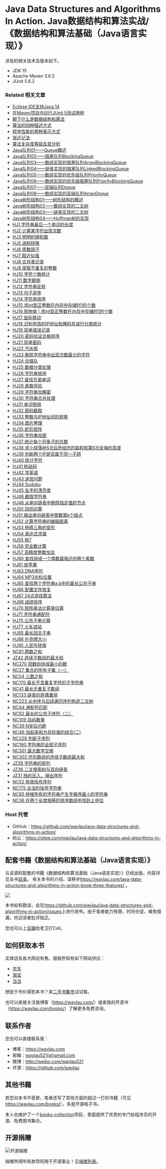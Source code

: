 # Java Data Structures and Algorithms In Action. Java数据结构和算法实战/《数据结构和算法基础（Java语言实现）》


涉及的相关技术及版本如下。

* JDK 15
* Apache Maven 3.6.3
* JUnit 5.6.2

### Related 相关文章

* [Eclipse IDE支持Java 14](https://waylau.com/eclipse-ide-support-java14/)
* [在Maven项目中运行JUnit 5测试用例](https://waylau.com/running-junit5-tests-with-maven/)
* [聊下什么是数据结构和算法](https://waylau.com/what-are-data-structures-and-algorithms/)
* [算法的四种描述方式](https://waylau.com/description-of-algorithms/)
* [程序性能的两种表示方式](https://waylau.com/two-ways-to-express-program-performance/)
* [渐近记法](https://waylau.com/asymptotic-notation/)
* [算法复杂度等级及其分析](https://waylau.com/algorithm-complexity-level/)
* [Java队列01——Queue概述](https://developer.huawei.com/consumer/cn/forum/topicview?tid=0201259752710220534&fid=23)
* [Java队列02——阻塞队列BlockingQueue](https://developer.huawei.com/consumer/cn/forum/topicview?tid=0201259755234080557&fid=23)
* [Java队列03——数组实现的阻塞队列ArrayBlockingQueue](https://developer.huawei.com/consumer/cn/forum/topicview?tid=0201259756622090558&fid=23)
* [Java队列04——链表实现的阻塞队列LinkedBlockingQueue](https://developer.huawei.com/consumer/cn/forum/topicview?tid=0201259760684390535&fid=23)
* [Java队列05——数组实现的优先级队列PriorityQueue](https://developer.huawei.com/consumer/cn/forum/topicview?tid=0201262420212240007&fid=23)
* [Java队列06——数组实现的优先级阻塞队列PriorityBlockingQueue](https://developer.huawei.com/consumer/cn/forum/topicview?tid=0201262420998060008&fid=23)
* [Java队列07——双端队列Deque](https://developer.huawei.com/consumer/cn/forum/topicview?tid=0201262421436060001&fid=23)
* [Java队列08——数组实现的双端队列ArrayDeque](https://developer.huawei.com/consumer/cn/forum/topicview?tid=0201262422263910002&fid=23)
* [Java树形结构01——树形结构的概述](https://developer.huawei.com/consumer/cn/forum/topicview?tid=0201301217688820096&fid=23)
* [Java树形结构02——数组实现的二叉树](https://developer.huawei.com/consumer/cn/forum/topicview?tid=0201311694866010239&fid=23)
* [Java树形结构03——链表实现的二叉树](https://developer.huawei.com/consumer/cn/forum/topicview?tid=0201311730782590289&fid=23)
* [Java树形结构04——Huffman树的实现](https://developer.huawei.com/consumer/cn/forum/topicview?tid=0202349832252380522&fid=23)
* [HJ1	字符串最后一个单词的长度](https://developer.huawei.com/consumer/cn/blog/topic/03950984970640368) 
* [HJ2	计算某字符出现次数](https://www.nowcoder.com/discuss/385516884949561344) 
* [HJ3	明明的随机数](https://www.nowcoder.com/discuss/385534231932416000) 
* [HJ5	进制转换](https://www.nowcoder.com/discuss/385561960736153600) 
* [HJ6	质数因子](https://www.nowcoder.com/discuss/385570426108354560)  
* [HJ7	取近似值](https://www.nowcoder.com/discuss/385742337350139904)  
* [HJ8	合并表记录](https://www.nowcoder.com/discuss/385801740262678528)  
* [HJ9	提取不重复的整数](https://www.nowcoder.com/discuss/385809387770720256)  
* [HJ10	字符个数统计](https://www.nowcoder.com/discuss/385814959563845632)  
* [HJ11	数字颠倒](https://www.nowcoder.com/discuss/385818821309853696)  
* [HJ12	字符串反转](https://www.nowcoder.com/discuss/385826626154586112)  
* [HJ13	句子逆序](https://www.nowcoder.com/discuss/385834034344079360)   
* [HJ14	字符串排序](https://www.nowcoder.com/discuss/385841928288444416)   
* [HJ15	求int型正整数在内存中存储时1的个数](https://www.nowcoder.com/discuss/385848508824252416)   
* [HJ16	购物单 | 求int型正整数在内存中存储时1的个数](https://developer.huawei.com/consumer/cn/blog/topic/03957085907630418) 
* [HJ17	坐标移动](https://www.nowcoder.com/discuss/388105161632227328) 
* [HJ18	识别有效的IP地址和掩码并进行分类统计](https://www.nowcoder.com/discuss/388105161632227328) 
* [HJ19	简单错误记录](https://www.nowcoder.com/discuss/388355415354994688) 
* [HJ20	密码验证合格程序](https://www.nowcoder.com/discuss/388488274967375872) 
* [HJ21	简单密码](https://developer.huawei.com/consumer/cn/blog/topic/03959676183300422) 
* [HJ22	汽水瓶](https://developer.huawei.com/consumer/cn/blog/topic/03959679097380398) 
* [HJ23	删除字符串中出现次数最少的字符](https://developer.huawei.com/consumer/cn/blog/topic/03959679688380423) 
* [HJ24	合唱队](https://developer.huawei.com/consumer/cn/blog/topic/03959680171530399) 
* [HJ25	数据分类处理](https://developer.huawei.com/consumer/cn/blog/topic/03960247373750004) 
* [HJ26	字符串排序](https://developer.huawei.com/consumer/cn/blog/topic/03961104367000009) 
* [HJ27	查找兄弟单词](https://developer.huawei.com/consumer/cn/blog/topic/03961104945430010) 
* [HJ28	素数伴侣](https://developer.huawei.com/consumer/cn/forum/topic/0201961563027980063?fid=23) 
* [HJ29	字符串加解密](https://developer.huawei.com/consumer/cn/forum/topic/0201961564040100064?fid=23) 
* [HJ30	字符串合并处理](https://developer.huawei.com/consumer/cn/forum/topic/0201961564886470065?fid=23) 
* [HJ31	单词倒排](https://developer.huawei.com/consumer/cn/forum/topic/0202961565357580058?fid=23) 
* [HJ32	密码截取](https://developer.huawei.com/consumer/cn/forum/topic/0202961565688230060?fid=23) 
* [HJ33	整数与IP地址间的转换](https://developer.huawei.com/consumer/cn/forum/topic/0202961565967760061?fid=23) 
* [HJ34	图片整理](https://developer.huawei.com/consumer/cn/forum/topic/0202962448032910093?fid=23) 
* [HJ35	蛇形矩阵](https://developer.huawei.com/consumer/cn/forum/topic/0201962448825740090?fid=23) 
* [HJ36	字符串加密](https://developer.huawei.com/consumer/cn/forum/topic/0202962449147710094?fid=23) 
* [HJ37	统计每个月兔子的总数](https://developer.huawei.com/consumer/cn/forum/topic/0201962449375820091?fid=23) 
* [HJ38	求小球落地5次后所经历的路程和第5次反弹的高度](https://developer.huawei.com/consumer/cn/forum/topic/0202962449636360095?fid=23) 
* [HJ39	判断两个IP是否属于同一子网](https://developer.huawei.com/consumer/cn/forum/topic/0202962449864290096?fid=23) 
* [HJ40	统计字符](https://developer.huawei.com/consumer/cn/forum/topic/0201962450098810092) 
* [HJ41	称砝码](https://developer.huawei.com/consumer/cn/forum/topic/0202962481336760098?fid=23) 
* [HJ42	学英语](https://developer.huawei.com/consumer/cn/forum/topic/0202963001678560114?fid=23) 
* [HJ43	迷宫问题](https://developer.huawei.com/consumer/cn/forum/topic/0202965704732140151?fid=23) 
* [HJ44	Sudoku](https://developer.huawei.com/consumer/cn/forum/topic/0202966587559640178?fid=23)  
* [HJ45	名字的漂亮度](https://developer.huawei.com/consumer/cn/forum/topic/0202966587878410179) 
* [HJ46	截取字符串](https://www.nowcoder.com/discuss/391715118583750656)
* [HJ48	从单向链表中删除指定值的节点](https://www.nowcoder.com/discuss/391737714800963584) 
* [HJ50	四则运算](https://developer.huawei.com/consumer/cn/blog/topic/03967446457900035) 
* [HJ51	输出单向链表中倒数第k个结点](https://developer.huawei.com/consumer/cn/forum/topic/0201968973913190037) 
* [HJ52	计算字符串的编辑距离](https://developer.huawei.com/consumer/cn/forum/topic/0201968974461030038?fid=23) 
* [HJ53	杨辉三角的变形](https://developer.huawei.com/consumer/cn/blog/topic/03969110110960052) 
* [HJ54	表达式求值](https://developer.huawei.com/consumer/cn/forum/topic/0201969110884790039?fid=23) 
* [HJ55	挑7](https://developer.huawei.com/consumer/cn/forum/topic/0202969111232730241?fid=23) 
* [HJ56	完全数计算](https://developer.huawei.com/consumer/cn/forum/topic/0202969111474650242?fid=23) 
* [HJ57	高精度整数加法](https://developer.huawei.com/consumer/cn/forum/topic/0201969160578930041?fid=23) 
* [HJ60	查找组成一个偶数最接近的两个素数](https://developer.huawei.com/consumer/cn/forum/topic/0202969186258850248?fid=23) 
* [HJ61	放苹果](https://developer.huawei.com/consumer/cn/forum/topic/0201969914468230051?fid=23) 
* [HJ63	DNA序列](https://developer.huawei.com/consumer/cn/forum/topic/0201969978087260053?fid=23) 
* [HJ64	MP3光标位置](https://developer.huawei.com/consumer/cn/blog/topic/03970067194740045) 
* [HJ65	查找两个字符串a,b中的最长公共子串](https://developer.huawei.com/consumer/cn/forum/topic/0201970095675440054?fid=23) 
* [HJ66	配置文件恢复](https://developer.huawei.com/consumer/cn/forum/topic/0202970130954300256?fid=23) 
* [HJ67	24点游戏算法](https://developer.huawei.com/consumer/cn/forum/topic/0202970229864290259?fid=23) 
* [HJ68	成绩排序](https://developer.huawei.com/consumer/cn/forum/topic/0202970277812060260?fid=23) 
* [HJ70	矩阵乘法计算量估算](https://developer.huawei.com/consumer/cn/forum/topic/0202970889963760266?fid=23) 
* [HJ71	字符串通配符](https://developer.huawei.com/consumer/cn/forum/topic/0201971068295500060?fid=23) 
* [HJ75	公共子串计算](https://www.nowcoder.com/discuss/393551055399792640) 
* [HJ77	火车进站](https://developer.huawei.com/consumer/cn/forum/topic/0202972334954820290?fid=23)  
* [HJ85	最长回文子串](https://developer.huawei.com/consumer/cn/forum/topic/0202971858902280282?fid=23) 
* [HJ88	扑克牌大小](https://developer.huawei.com/consumer/cn/forum/topic/0202971911289010285?fid=23) 
* [HJ95	人民币转换](https://developer.huawei.com/consumer/cn/forum/topic/0201971961931650078?fid=23) 
* [NC61 两数之和](https://developer.huawei.com/consumer/cn/forum/topic/0203102339152293150?fid=23)
* [JZ42 连续子数组的最大和](https://developer.huawei.com/consumer/cn/forum/topic/0204102352622179160?fid=23)
* [NC270 把数组排成最小的数](https://developer.huawei.com/consumer/cn/forum/topic/0204102597329763202?fid=23)
* [NC27 集合的所有子集（一）](https://developer.huawei.com/consumer/cn/forum/topic/0203102621699052203?fid=23)
* [NC54 三数之和](https://developer.huawei.com/consumer/cn/forum/topic/0204102636376530221?fid=23)
* [NC170 最长不含重复字符的子字符串](https://developer.huawei.com/consumer/cn/forum/topic/0203102647725528207?fid=23)
* [NC41 最长无重复子数组](https://developer.huawei.com/consumer/cn/forum/topic/0204102678513542223?fid=23)
* [NC133 链表的奇偶重排](https://developer.huawei.com/consumer/cn/forum/topic/0203102681137882214?fid=23)
* [NC223 从中序与后续遍历序列构造二叉树](https://developer.huawei.com/consumer/cn/blog/topic/03102696298575027)
* [NC44 通配符匹配](https://developer.huawei.com/consumer/cn/blog/topic/03102698255507029)
* [NC92 最长的公共子序列（二）](https://developer.huawei.com/consumer/cn/blog/topic/03102780476537034)
* [NC109 岛屿数量](https://developer.huawei.com/consumer/cn/blog/topic/03102788567314036)
* [NC39 N皇后问题](https://developer.huawei.com/consumer/cn/blog/topic/03102856737594003)
* [NC46 加起来和为目标值的组合(二)](https://developer.huawei.com/consumer/cn/blog/topic/03102871995044005)
* [NC228 判断子序列](https://developer.huawei.com/consumer/cn/blog/topic/03102876056086005)
* [NC190 字符串的全部子序列](https://developer.huawei.com/consumer/cn/blog/topic/03102881484929006)
* [NC301 最大数字交换](https://developer.huawei.com/consumer/cn/blog/topic/03102941443529007)
* [NC302 环形数组的连续子数组最大和](https://developer.huawei.com/consumer/cn/blog/topic/03102954812943008)
* [JZ38 字符串的排列](https://developer.huawei.com/consumer/cn/blog/topic/03102963204000008)
* [JZ36 二叉搜索树与双向链表](https://developer.huawei.com/consumer/cn/blog/topic/03103221491089011)
* [JZ31 栈的压入、弹出序列](https://developer.huawei.com/consumer/cn/forum/topic/0201104088717445272)
* [NC52 有效括号序列](https://developer.huawei.com/consumer/cn/forum/topic/0201104091461031275?fid=23)
* [NC175 合法的括号字符串](https://developer.huawei.com/consumer/cn/blog/topic/03104176756471041)
* [NC85 拼接所有的字符串产生字典序最小的字符串](https://developer.huawei.com/consumer/cn/forum/topic/0202104254018684296)
* [NC36 在两个长度相等的排序数组中找到上中位](https://developer.huawei.com/consumer/cn/forum/topic/0202104260380514297)

### Host 托管

* GitHub：<https://github.com/waylau/java-data-structures-and-algorithms-in-action/>
* 码云：<https://gitee.com/waylau/java-data-structures-and-algorithms-in-action/>

## 配套书籍《数据结构和算法基础（Java语言实现）》


与该源码配套的书籍《数据结构和算法基础（Java语言实现）》已经出版，内容详见全书[目录](SUMMARY.md)。
有关本书的介绍，请移步<https://waylau.com/java-data-structures-and-algorithms-in-action-book-three-features/> 。

![](images/book-logo.png)


本书如有勘误，会在<https://github.com/waylau/java-data-structures-and-algorithms-in-action/issues>上进行发布。由于笔者能力有限，时间仓促，难免错漏，欢迎读者批评指正。

您也可以上[豆瓣](https://book.douban.com/subject/35691026/)给老卫打Call。



## 如何获取本书

实体店及各大网店有售。据我所知有如下网站供应：

* [京东](https://item.jd.com/13014179.html)
* [淘宝](https://s.taobao.com/search?q=%E6%95%B0%E6%8D%AE%E7%BB%93%E6%9E%84%E5%92%8C%E7%AE%97%E6%B3%95%E5%9F%BA%E7%A1%80%EF%BC%88Java%E8%AF%AD%E8%A8%80%E5%AE%9E%E7%8E%B0%EF%BC%89+%E6%9F%B3%E4%BC%9F%E5%8D%AB)
* [当当](http://search.dangdang.com/?key=%C1%F8%CE%B0%CE%C0%20%CA%FD%BE%DD%BD%E1%B9%B9%BA%CD%CB%E3%B7%A8%BB%F9%B4%A1%A3%A8Java%D3%EF%D1%D4%CA%B5%CF%D6%A3%A9&act=input)



想低于市价得到本书？来[二手书集市](https://github.com/waylau/second-hand-books)试试看。


也可以直接关注我博客（<https://waylau.com/>）或者我的开源书（<https://waylau.com/books/>）了解更多免费咨询。


## 联系作者

您也可以直接联系我：

* 博客：https://waylau.com
* 邮箱：[waylau521(at)gmail.com](mailto:waylau521@gmail.com)
* 微博：http://weibo.com/waylau521
* 开源：https://github.com/waylau

## 其他书籍

若您对本书不感冒，笔者还写了其他方面的超过一打的书籍（可见<https://waylau.com/books/>），多是开源电子书。

本人也维护了一个[books-collection](https://github.com/waylau/books-collection)项目，里面提供了优质的专门给程序员的开源、免费图书集合。

## 开源捐赠


![开源捐赠](https://waylau.com/images/showmethemoney-sm.jpg)

捐赠所得所有款项将用于开源事业！见[捐赠列表](https://waylau.com/donate)。